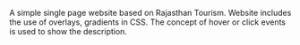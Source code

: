 A simple single page website based on Rajasthan Tourism. Website includes the use of overlays, gradients in CSS. The concept of hover or click events is used to show the description. 
